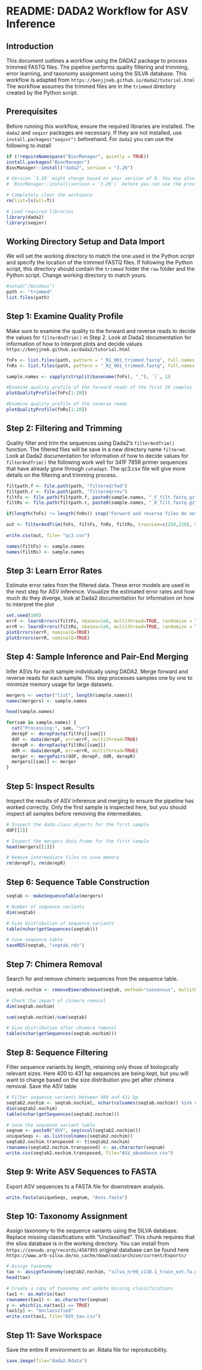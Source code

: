 # README: DADA2 Workflow for ASV Inference

## Introduction

This document outlines a workflow using the DADA2 package to process
trimmed FASTQ files. The pipeline performs quality filtering and
trimming, error learning, and taxonomy assignment using the SILVA
database. This workflow is adapted from
`https://benjjneb.github.io/dada2/tutorial.html` The workflow assumes
the trimmed files are in the `trimmed` directory created by the Python
script.

## Prerequisites

Before running this workflow, ensure the required libraries are
installed. The `dada2` and `seqinr` packages are necessary. If they are
not installed, use `install.packages("seqinr")` beforehand. For `dada2`
you can use the following to install
``` r
if (!requireNamespace("BiocManager", quietly = TRUE)) 
install.packages("BiocManager") 
BiocManager::install("dada2", version = "3.20")

# Version `3.20` might change based on your version of R. You may also need to update your packages using
# `BiocManager::install(version = '3.20')` before you can use the previous code

```


``` r
# Completely clear the workspace
rm(list=ls(all=T))

# Load required libraries
library(dada2)
library(seqinr)
```

## Working Directory Setup and Data Import

We will set the working directory to match the one used in the Python
script and specify the location of the trimmed FASTQ files. If following
the Python script, this directory should contain the `trimmed` folder
the `raw` folder and the Python script. Change working directory to
match yours.

``` r
#setwd("/Windows")
path <- "trimmed"
list.files(path)
```

## Step 1: Examine Quality Profile

Make sure to examine the quality to the forward and reverse reads to
decide the values for `filterAndTrim()` in Step 2. Look at Dada2
documentation for information of how to interpret plots and decide
values `https://benjjneb.github.io/dada2/tutorial.html`

``` r
fnFs <- list.files(path, pattern = "_R1_001_trimmed.fastq", full.names = TRUE)
fnRs <- list.files(path, pattern = "_R2_001_trimmed.fastq", full.names = TRUE)

sample.names <- sapply(strsplit(basename(fnFs), "_"), `[`, 1)

#Examine quality profile of the forward reads of the first 20 samples
plotQualityProfile(fnFs[1:20])

#Examine quality profile of the reverse reads
plotQualityProfile(fnRs[1:20])
```

## Step 2: Filtering and Trimming

Quality filter and trim the sequences using Dada2’s `filterAndTrim()`
function. The filtered files will be save in a new directory name
`filtered`. Look at Dada2 documentation for information of how to decide
values for `filterAndTrim()` the following work well for 341F 785R
primer sequences that have already gone through `cutadapt`. The qc3.csv
file will give more details on the filtering and trimming process.

``` r
filtpath.f <- file.path(path, "filtered/fwd")
filtpath.r <- file.path(path, "filtered/rev")
filtFs <- file.path(filtpath.f, paste0(sample.names, "_F_filt.fastq.gz"))
filtRs <- file.path(filtpath.r, paste0(sample.names, "_R_filt.fastq.gz"))

if(length(fnFs) != length(fnRs)) stop("Forward and reverse files do not match.")

out <- filterAndTrim(fnFs, filtFs, fnRs, filtRs, truncLen=c(250,220), maxN=0, maxEE=c(2,6), truncQ=2, rm.phix=T, compress=T, multithread=F)

write.csv(out, file= "qc3.csv")

names(filtFs) <- sample.names
names(filtRs) <- sample.names
```

## Step 3: Learn Error Rates

Estimate error rates from the filtered data. These error models are used
in the next step for ASV inference. Visualize the estimated error rates
and how much do they diverge, look at Dada2 documentation for
information on how to interpret the plot

``` r
set.seed(100)
errF <- learnErrors(filtFs, nbases=1e6, multithread=TRUE, randomize = TRUE)
errR <- learnErrors(filtRs, nbases=1e6, multithread=TRUE, randomize = TRUE)
plotErrors(errF, nominalQ=TRUE)
plotErrors(errR, nominalQ=TRUE)
```

## Step 4: Sample Inference and Pair-End Merging

Infer ASVs for each sample individually using DADA2. Merge forward and
reverse reads for each sample. This step processes samples one by one to
minimize memory usage for large datasets.

``` r
mergers <- vector("list", length(sample.names))
names(mergers) <- sample.names

head(sample.names)

for(sam in sample.names) {
  cat("Processing:", sam, "\n")
  derepF <- derepFastq(filtFs[[sam]])
  ddF <- dada(derepF, err=errF, multithread=TRUE)
  derepR <- derepFastq(filtRs[[sam]])
  ddR <- dada(derepR, err=errR, multithread=TRUE)
  merger <- mergePairs(ddF, derepF, ddR, derepR)
  mergers[[sam]] <- merger
}
```

## Step 5: Inspect Results

Inspect the results of ASV inference and merging to ensure the pipeline
has worked correctly. Only the first sample is inspected here, but you
should inspect all samples before removing the intermediates.

``` r
# Inspect the dada-class objects for the first sample
ddF[[1]]

# Inspect the mergers data.frame for the first sample
head(mergers[[1]])

# Remove intermediate files to save memory
rm(derepF); rm(derepR)
```

## Step 6: Sequence Table Construction

``` r
seqtab <- makeSequenceTable(mergers)

# Number of sequence variants
dim(seqtab)

# Size distribution of sequence variants
table(nchar(getSequences(seqtab)))

# Save sequence table
saveRDS(seqtab, "seqtab.rds")
```

## Step 7: Chimera Removal

Search for and remove chimeric sequences from the sequence table.

``` r
seqtab.nochim <- removeBimeraDenovo(seqtab, method="consensus", multithread=TRUE, verbose=TRUE)

# Check the impact of chimera removal
dim(seqtab.nochim)

sum(seqtab.nochim)/sum(seqtab)

# Size distribution after chimera removal
table(nchar(getSequences(seqtab.nochim)))
```

## Step 8: Sequence Filtering

Filter sequence variants by length, retaining only those of biologically
relevant sizes. Here 400 to 431 bp sequences are being kept, but you
will want to change based on the size distribution you get after chimera
removal. Save the ASV table

``` r
# Filter sequence variants between 400 and 431 bp
seqtab2.nochim <- seqtab.nochim[, nchar(colnames(seqtab.nochim)) %in% seq(400, 431)]
dim(seqtab2.nochim)
table(nchar(getSequences(seqtab2.nochim)))

# Save the sequence variant table
seqnum <- paste0("ASV", seq(ncol(seqtab2.nochim))) 
uniqueSeqs <- as.list(colnames(seqtab2.nochim))   
seqtab2.nochim.transposed <- t(seqtab2.nochim)  
rownames(seqtab2.nochim.transposed) <- as.character(seqnum) 
write.csv(seqtab2.nochim.transposed, file="ASV_abundance.csv") 
```

## Step 9: Write ASV Sequences to FASTA

Export ASV sequences to a FASTA file for downstream analysis.

``` r
write.fasta(uniqueSeqs, seqnum, "Asvs.fasta")
```

## Step 10: Taxonomy Assignment

Assign taxonomy to the sequence variants using the SILVA database.
Replace missing classifications with “Unclassified”. This chunk requires
that the silva database is in the working directory. You can install
from `https://zenodo.org/records/4587955` original database can be found
here
`https://www.arb-silva.de/no_cache/download/archive/current/Exports/`

``` r
# Assign taxonomy
tax <- assignTaxonomy(seqtab2.nochim, "silva_nr99_v138.1_train_set.fa.gz", multithread=TRUE, minBoot=60)
head(tax)

# Create a copy of taxonomy and update missing classifications
tax1 <- as.matrix(tax)
rownames(tax1) <- as.character(seqnum)
y <- which(is.na(tax1) == TRUE) 
tax1[y] <- "Unclassified"       
write.csv(tax1, file="ASV_tax.csv") 
```

## Step 11: Save Workspace

Save the entire R environment to an .Rdata file for reproducibility.

``` r
save.image(file="dada2.Rdata")
```
